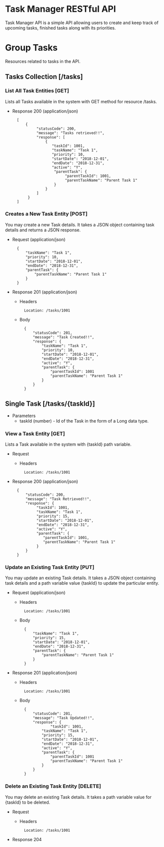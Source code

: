# Task Manager RESTful API

Task Manager API is a simple API allowing users to create and keep track of upcoming tasks, finished tasks along with its priorities.

# Group Tasks

Resources related to tasks in the API.

## Tasks Collection [/tasks]

### List All Task Entities [GET]

Lists all Tasks available in the system with GET method for resource /tasks.

+ Response 200 (application/json)

        [
            {
				 "statusCode": 200,
				 "message": "Tasks retrieved!!",
				 "response": [
					 {
						"taskId": 1001,
						"taskName": "Task 1",
						"priority": 10,
						"startDate": "2018-12-01",
						"endDate": "2018-12-31",
						"active": "Y",
						 "parentTask": {
							  "parentTaskId": 1001,
							  "parentTaskName": "Parent Task 1"
						 }
					 }
				 ]
			 }
        ]

### Creates a New Task Entity [POST]

You may create a new Task details. It takes a JSON object containing task details and returns a JSON response.

+ Request (application/json)

        {
			"taskName": "Task 1",
			"priority": 10,
			"startDate": "2018-12-01",
			"endDate": "2018-12-31",
			"parentTask": {
				"parentTaskName": "Parent Task 1"
			}
		}

+ Response 201 (application/json)

    + Headers

            Location: /tasks/1001

    + Body

			{
				"statusCode": 201,
				"message": "Task Created!!",
				"response": {
					"taskName": "Task 1",
					"priority": 10,
					"startDate": "2018-12-01",
					"endDate": "2018-12-31",
					"active": "Y",
					"parentTask": {
						"parentTaskId": 1001
						"parentTaskName": "Parent Task 1"
					}
				}
			}

## Single Task [/tasks/{taskId}]

+ Parameters
    + taskId (number) - Id of the Task in the form of a Long data type.

### View a Task Entity [GET]

Lists a Task available in the system with {taskId} path variable.

+ Request

    + Headers

            Location: /tasks/1001
            
+ Response 200 (application/json)

		{
			"statusCode": 200,
	 		"message": "Task Retrieved!!",
	 		"response": {
				 "taskId": 1001,
				 "taskName": "Task 1",
				 "priority": 15,
				 "startDate": "2018-12-01",
				 "endDate": "2018-12-31",
				 "active": "Y",
				 "parentTask": {
					"parentTaskId": 1001,
					"parentTaskName": "Parent Task 1"
				 }
			}
		}

### Update an Existing Task Entity [PUT]

You may update an existing Task details. It takes a JSON object containing task details and a path variable value {taskId} to update the particular entity.

+ Request (application/json)

    + Headers

            Location: /tasks/1001
            
    + Body

            {
				"taskName": "Task 1",
				"priority": 15,
				"startDate": "2018-12-01",
				"endDate": "2018-12-31",
				"parentTask": {
					"parentTaskName": "Parent Task 1"
				}
			}

+ Response 201 (application/json)

    + Headers

            Location: /tasks/1001

    + Body

			{
				"statusCode": 201,
				"message": "Task Updated!!",
				"response": {
          				"taskId": 1001,
					"taskName": "Task 1",
					"priority": 15,
					"startDate": "2018-12-01",
					"endDate": "2018-12-31",
					"active": "Y",
					"parentTask": {
						"parentTaskId": 1001
						"parentTaskName": "Parent Task 1"
					}
				}
			}
        
### Delete an Existing Task Entity [DELETE]

You may delete an existing Task details. It takes a path variable value for {taskId} to be deleted.

+ Request

    + Headers

            Location: /tasks/1001
            
+ Response 204

